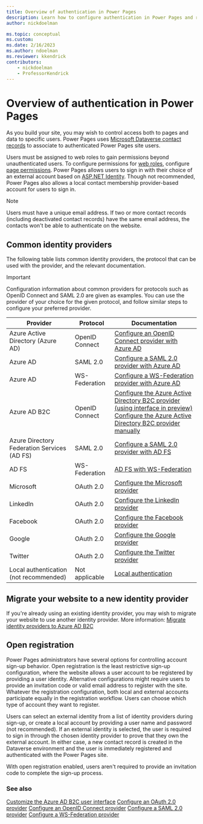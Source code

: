 ```yaml
---
title: Overview of authentication in Power Pages
description: Learn how to configure authentication in Power Pages and review common identity providers.
author: nickdoelman

ms.topic: conceptual
ms.custom: 
ms.date: 2/16/2023
ms.author: ndoelman
ms.reviewer: kkendrick
contributors:
    - nickdoelman
    - ProfessorKendrick
---
```


# Overview of authentication in Power Pages

As you build your site, you may wish to control access both to pages and data to specific users. Power Pages uses [Microsoft Dataverse contact records](/power-apps/developer/data-platform/customer-entities-account-contact) to associate to authenticated Power Pages site users.

Users must be assigned to web roles to gain permissions beyond unauthenticated users. To configure permissions for [web roles](../create-web-roles.md), configure [page permissions](../page-permissions.md). Power Pages allows users to sign in with their choice of an external account based on [ASP.NET Identity](https://www.asp.net/identity). Though not recommended, Power Pages also allows a local contact membership provider-based account for users to sign in.

> [!NOTE]
> Users must have a unique email address. If two or more contact records (including deactivated contact records) have the same email address, the contacts won't be able to authenticate on the website.

## Common identity providers

The following table lists common identity providers, the protocol that can be used with the provider, and the relevant documentation.

> [!IMPORTANT]
> Configuration information about common providers for protocols such as OpenID Connect and SAML 2.0 are given as examples. You can use the provider of your choice for the given protocol, and follow similar steps to configure your preferred provider.

| **Provider** | **Protocol** | **Documentation** |
|-------------------------|-------------------------|-------------------------|
| Azure Active Directory (Azure AD) | OpenID Connect | [Configure an OpenID Connect provider with Azure AD](openid-settings.md)|
| Azure AD | SAML 2.0 | [Configure a SAML 2.0 provider with Azure AD](saml2-settings-azure-ad.md)|
| Azure AD | WS-Federation | [Configure a WS-Federation provider with Azure AD](ws-federation-settings-azure-ad.md)|
| Azure AD B2C | OpenID Connect |[Configure the Azure Active Directory B2C provider (using interface in preview)](azure-ad-b2c-provider.md)<br />[Configure the Azure Active Directory B2C provider manually](azure-ad-b2c-provider-manual.md)|
| Azure Directory Federation Services (AD FS) | SAML 2.0 | [Configure a SAML 2.0 provider with AD FS](saml2-settings.md)|
| AD FS | WS-Federation | [AD FS with WS-Federation](ws-federation-settings.md)|
| Microsoft | OAuth 2.0 | [Configure the Microsoft provider](oauth2-microsoft.md)|
| LinkedIn | OAuth 2.0 | [Configure the LinkedIn provider](oauth2-linkedin.md)|
| Facebook | OAuth 2.0 | [Configure the Facebook provider](oauth2-facebook.md)|
| Google | OAuth 2.0 | [Configure the Google provider](/power-apps/maker/portals/configure/configure-oauth2-google)|
| Twitter | OAuth 2.0 | [Configure the Twitter provider](oauth2-twitter.md)|
| Local authentication<br />(not recommended) | Not applicable | [Local authentication](set-authentication-identity.md) |


## Migrate your website to a new identity provider

If you're already using an existing identity provider, you may wish to migrate your website to use another identity provider. More information: [Migrate identity providers to Azure AD B2C](migrate-identity-providers.md)

## Open registration

Power Pages administrators have several options for controlling account sign-up behavior. Open registration is the least restrictive sign-up configuration, where the website allows a user account to be registered by providing a user identity. Alternative configurations might require users to provide an invitation code or valid email address to register with the site. Whatever the registration configuration, both local and external accounts participate equally in the registration workflow. Users can choose which type of account they want to register.

Users can select an external identity from a list of identity providers during sign-up, or create a local account by providing a user name and password (not recommended). If an external identity is selected, the user is required to sign in through the chosen identity provider to prove that they own the external account. In either case, a new contact record is created in the Dataverse environment and the user is immediately registered and authenticated with the Power Pages site.

With open registration enabled, users aren't required to provide an invitation code to complete the sign-up process.

### See also

[Customize the Azure AD B2C user interface](azure-ad-b2c.md)
[Configure an OAuth 2.0 provider](oauth2-provider.md)
[Configure an OpenID Connect provider](openid-provider.md)
[Configure a SAML 2.0 provider](saml2-provider.md)
[Configure a WS-Federation provider](ws-federation-provider.md)

